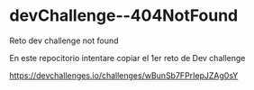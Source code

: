 # devChallenge--404NotFound
Reto dev challenge not found


En este repocitorio intentare copiar el 1er reto de Dev challenge

https://devchallenges.io/challenges/wBunSb7FPrIepJZAg0sY